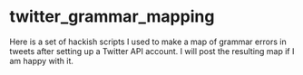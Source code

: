 # twitter_grammar_mapping
Here is a set of hackish scripts I used to make a map of grammar errors in tweets after setting up a Twitter API account. I will post the resulting map if I am happy with it. 

